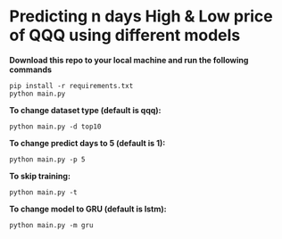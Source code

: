 # Predicting n days High & Low price of QQQ using different models
  **Download this repo to your local machine and run the following commands**
  ```
  pip install -r requirements.txt
  python main.py
  ```
  **To change dataset type (default is qqq):**
  ```
  python main.py -d top10
  ```
  **To change predict days to 5 (default is 1):**
  ```
  python main.py -p 5
  ```
  **To skip training:**
  ```
  python main.py -t
  ```
  **To change model to GRU (default is lstm):**
  ```
  python main.py -m gru
  ```
